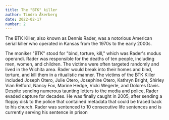 ```yaml
---
title: The "BTK" killer
author: Tindra Åkerberg
date: 2022-02-17
number: 2
---
```

The BTK Killer, also known as Dennis Rader, was a notorious American serial killer who operated in Kansas from the 1970s to the early 2000s. 
<!--more-->
The moniker "BTK" stood for "bind, torture, kill," which was Rader's modus operandi. Rader was responsible for the deaths of ten people, including men, women, and children. The victims were often targeted randomly and lived in the Wichita area. Rader would break into their homes and bind, torture, and kill them in a ritualistic manner. The victims of the BTK Killer included Joseph Otero, Julie Otero, Josephine Otero, Kathryn Bright, Shirley Vian Relford, Nancy Fox, Marine Hedge, Vicki Wegerle, and Dolores Davis. Despite sending numerous taunting letters to the media and police, Rader evaded capture for decades. He was finally caught in 2005, after sending a floppy disk to the police that contained metadata that could be traced back to his church. Rader was sentenced to 10 consecutive life sentences and is currently serving his sentence in prison
